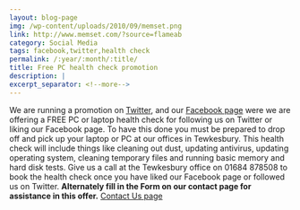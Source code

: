 ```yaml
---
layout: blog-page
img: /wp-content/uploads/2010/09/memset.png
link: http://www.memset.com/?source=flameab
category: Social Media
tags: facebook,twitter,health check
permalink: /:year/:month/:title/
title: Free PC health check promotion
description: |
excerpt_separator: <!--more-->
---
```


We are running a promotion on [Twitter](https://twitter.com/flamelilyit), and our [Facebook page](http://www.facebook.com/FlamelilyIt) were we are offering a FREE PC or laptop health check for following us on Twitter or liking our Facebook page. <!--more-->To have this done you must be prepared to drop off and pick up your laptop or PC at our offices in Tewkesbury. This health check will include things like cleaning out dust, updating antivirus, updating operating system, cleaning temporary files and running basic memory and hard disk tests. Give us a call at the Tewkesbury office on 01684 878508 to book the health check once you have liked our Facebook page or followed us on Twitter. **Alternately fill in the Form on our contact page for assistance in this offer.** [Contact Us page](/contact-us)
